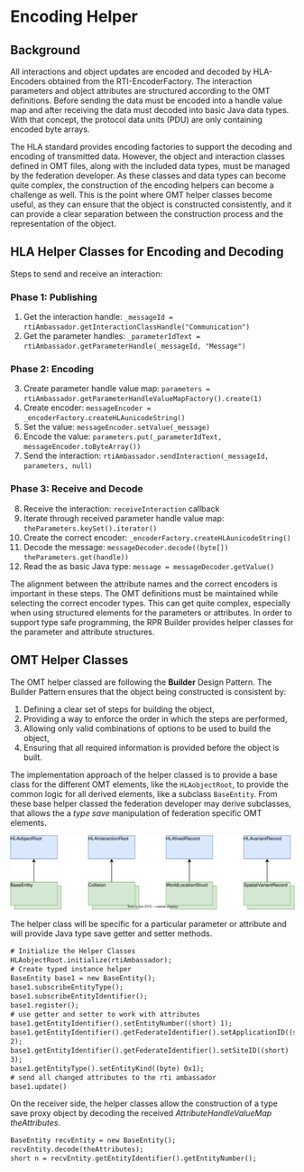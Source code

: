 # Encoding Helper

## Background

All interactions and object updates are encoded and decoded by HLA-Encoders obtained from the RTI-EncoderFactory. The interaction parameters and object attributes are structured according to the OMT definitions. Before sending the data must be encoded into a handle value map and after receiving the data must decoded into basic Java data types. With that concept, the protocol data units (PDU) are only containing encoded byte arrays.  

The HLA standard provides encoding factories to support the decoding and encoding of transmitted data. However, the object and interaction classes defined in OMT files, along with the included data types, must be managed by the federation developer. As these classes and data types can become quite complex, the construction of the encoding helpers can become a challenge as well. This is the point where OMT helper classes become useful, as they can ensure that the object is constructed consistently, and it can provide a clear separation between the construction process and the representation of the object.

## HLA Helper Classes for Encoding and Decoding

Steps to send and receive an interaction:

### Phase 1: Publishing

1. Get the interaction handle: `_messageId = rtiAmbassador.getInteractionClassHandle("Communication")`
2. Get the parameter handles: `_parameterIdText = rtiAmbassador.getParameterHandle(_messageId, "Message")`

### Phase 2: Encoding

3. Create parameter handle value map: `parameters = rtiAmbassador.getParameterHandleValueMapFactory().create(1)`
4. Create encoder: `messageEncoder = _encoderFactory.createHLAunicodeString()`
5. Set the value: `messageEncoder.setValue(_message)`
6. Encode the value: `parameters.put(_parameterIdText, messageEncoder.toByteArray())`
7. Send the interaction: `rtiAmbassador.sendInteraction(_messageId, parameters, null)`


### Phase 3: Receive and Decode

8. Receive the interaction: `receiveInteraction` callback
9. Iterate through received parameter handle value map: `theParameters.keySet().iterator()`
10. Create the correct encoder: `_encoderFactory.createHLAunicodeString()` 
11. Decode the message: `messageDecoder.decode((byte[]) theParameters.get(handle))`
12. Read the as basic Java type: `message = messageDecoder.getValue()`


The alignment between the attribute names and the correct encoders is important in these steps. The OMT definitions must be maintained while selecting the correct encoder types. This can get quite complex, especially when using structured elements for the parameters or attributes.
In order to support type safe programming, the RPR Builder provides helper classes for the parameter and attribute structures. 


## OMT Helper Classes

The OMT helper classed are following the **Builder** Design Pattern. The Builder Pattern ensures that the object being constructed is consistent by:

1. Defining a clear set of steps for building the object,
2. Providing a way to enforce the order in which the steps are performed,
3. Allowing only valid combinations of options to be used to build the object,
4. Ensuring that all required information is provided before the object is built.

The implementation approach of the helper classed is to provide a base class for the different OMT elements, like the `HLAobjectRoot`, to provide the common logic for all derived elements, like a subclass `BaseEntity`. From these base helper classed the federation developer may derive subclasses, that allows the a *type save* manipulation of federation specific OMT elements.

![OMT Helper Classes](images/omt-helper-base.drawio.svg)


The helper class will be specific for a particular parameter or attribute and will provide Java type save getter and setter methods. 

```
# Initialize the Helper Classes
HLAobjectRoot.initialize(rtiAmbassador);
# Create typed instance helper 
BaseEntity base1 = new BaseEntity();
base1.subscribeEntityType();
base1.subscribeEntityIdentifier();
base1.register();
# use getter and setter to work with attributes
base1.getEntityIdentifier().setEntityNumber((short) 1);
base1.getEntityIdentifier().getFederateIdentifier().setApplicationID((short) 2);
base1.getEntityIdentifier().getFederateIdentifier().setSiteID((short) 3);
base1.getEntityType().setEntityKind((byte) 0x1);
# send all changed attributes to the rti ambassador 
base1.update()
```

On the receiver side, the helper classes allow the construction of a type save proxy object by decoding the received _AttributeHandleValueMap theAttributes_. 

```
BaseEntity recvEntity = new BaseEntity();
recvEntity.decode(theAttributes);
short n = recvEntity.getEntityIdentifier().getEntityNumber();
```
